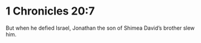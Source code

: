 # 1 Chronicles 20:7

But when he defied Israel, Jonathan the son of Shimea David’s brother slew him.